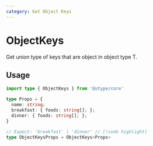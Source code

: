 ```yaml
---
category: Get Object Keys
---
```


# ObjectKeys

<TypeInfo category="Get Object Keys" />

Get union type of keys that are object in object type T.

## Usage

```ts twoslash
import type { ObjectKeys } from '@utype/core'

type Props = {
  name: string;
  breakfast: { foods: string[]; };
  dinner: { foods: string[]; };
}

// Expect: 'breakfast' | 'dinner' // [!code highlight]
type ObjectKeysProps = ObjectKeys<Props>
```
